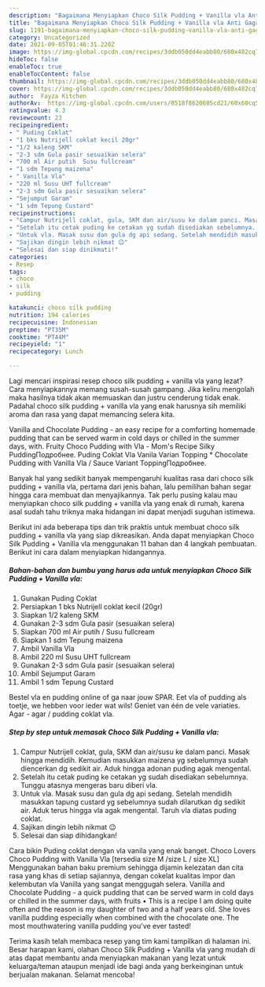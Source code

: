 ```yaml
---
description: "Bagaimana Menyiapkan Choco Silk Pudding + Vanilla vla Anti Gagal"
title: "Bagaimana Menyiapkan Choco Silk Pudding + Vanilla vla Anti Gagal"
slug: 1191-bagaimana-menyiapkan-choco-silk-pudding-vanilla-vla-anti-gagal
category: Uncategorized
date: 2021-09-05T01:46:31.220Z
image: https://img-global.cpcdn.com/recipes/3ddb050dd4eabb80/680x482cq70/choco-silk-pudding-vanilla-vla-foto-resep-utama.jpg
hideToc: false
enableToc: true
enableTocContent: false
thumbnail: https://img-global.cpcdn.com/recipes/3ddb050dd4eabb80/680x482cq70/choco-silk-pudding-vanilla-vla-foto-resep-utama.jpg
cover: https://img-global.cpcdn.com/recipes/3ddb050dd4eabb80/680x482cq70/choco-silk-pudding-vanilla-vla-foto-resep-utama.jpg
author:  Fayza Kitchen
authorAv:  https://img-global.cpcdn.com/users/0518f8620685cd21/60x60cq50/avatar.jpg
ratingvalue: 4.3
reviewcount: 23
recipeingredient:
- " Puding Coklat"
- "1 bks Nutrijell coklat kecil 20gr"
- "1/2 kaleng SKM"
- "2-3 sdm Gula pasir sesuaikan selera"
- "700 ml Air putih  Susu fullcream"
- "1 sdm Tepung maizena"
- " Vanilla Vla"
- "220 ml Susu UHT fullcream"
- "2-3 sdm Gula pasir sesuaikan selera"
- "Sejumput Garam"
- "1 sdm Tepung Custard"
recipeinstructions:
- "Campur Nutrijell coklat, gula, SKM dan air/susu ke dalam panci. Masak hingga mendidih. Kemudian masukkan maizena yg sebelumnya sudah diencerkan dg sedikit air. Aduk hingga adonan puding agak mengental."
- "Setelah itu cetak puding ke cetakan yg sudah disediakan sebelumnya. Tunggu atasnya mengeras baru diberi vla."
- "Untuk vla. Masak susu dan gula dg api sedang. Setelah mendidih masukkan tapung custard yg sebelumnya sudah dilarutkan dg sedikit air. Aduk terus hingga vla agak mengental. Taruh vla diatas puding coklat."
- "Sajikan dingin lebih nikmat 😉"
- "Selesai dan siap dinikmati!"
categories:
- Resep
tags:
- choco
- silk
- pudding

katakunci: choco silk pudding 
nutrition: 194 calories
recipecuisine: Indonesian
preptime: "PT35M"
cooktime: "PT44M"
recipeyield: "1"
recipecategory: Lunch

---
```



Lagi mencari inspirasi resep choco silk pudding + vanilla vla yang lezat? Cara menyiapkannya memang susah-susah gampang. Jika keliru mengolah maka hasilnya tidak akan memuaskan dan justru cenderung tidak enak. Padahal choco silk pudding + vanilla vla yang enak harusnya sih memiliki aroma dan rasa yang dapat memancing selera kita.


Vanilla and Chocolate Pudding - an easy recipe for a comforting homemade pudding that can be served warm in cold days or chilled in the summer days, with. Fruity Choco Pudding with Vla - Mom&#39;s Recipe Silky PuddingПодробнее. Puding Coklat Vla Vanila Varian Topping * Chocolate Pudding with Vanilla Vla / Sauce Variant ToppingПодробнее.

Banyak hal yang sedikit banyak mempengaruhi kualitas rasa dari choco silk pudding + vanilla vla, pertama dari jenis bahan, lalu pemilihan bahan segar hingga cara membuat dan menyajikannya. Tak perlu pusing kalau mau menyiapkan choco silk pudding + vanilla vla yang enak di rumah, karena asal sudah tahu triknya maka hidangan ini dapat menjadi suguhan istimewa.


Berikut ini ada beberapa tips dan trik praktis untuk membuat choco silk pudding + vanilla vla yang siap dikreasikan. Anda dapat menyiapkan Choco Silk Pudding + Vanilla vla menggunakan 11 bahan dan 4 langkah pembuatan. Berikut ini cara dalam menyiapkan hidangannya.

<!--inarticleads1-->

##### Bahan-bahan dan bumbu yang harus ada untuk menyiapkan Choco Silk Pudding + Vanilla vla:

1. Gunakan  Puding Coklat
1. Persiapkan 1 bks Nutrijell coklat kecil (20gr)
1. Siapkan 1/2 kaleng SKM
1. Gunakan 2-3 sdm Gula pasir (sesuaikan selera)
1. Siapkan 700 ml Air putih / Susu fullcream
1. Siapkan 1 sdm Tepung maizena
1. Ambil  Vanilla Vla
1. Ambil 220 ml Susu UHT fullcream
1. Gunakan 2-3 sdm Gula pasir (sesuaikan selera)
1. Ambil Sejumput Garam
1. Ambil 1 sdm Tepung Custard


Bestel vla en pudding online of ga naar jouw SPAR. Eet vla of pudding als toetje, we hebben voor ieder wat wils! Geniet van één de vele variaties. Agar - agar / pudding coklat vla. 

<!--inarticleads2-->

##### Step by step untuk memasak Choco Silk Pudding + Vanilla vla:

1. Campur Nutrijell coklat, gula, SKM dan air/susu ke dalam panci. Masak hingga mendidih. Kemudian masukkan maizena yg sebelumnya sudah diencerkan dg sedikit air. Aduk hingga adonan puding agak mengental.
1. Setelah itu cetak puding ke cetakan yg sudah disediakan sebelumnya. Tunggu atasnya mengeras baru diberi vla.
1. Untuk vla. Masak susu dan gula dg api sedang. Setelah mendidih masukkan tapung custard yg sebelumnya sudah dilarutkan dg sedikit air. Aduk terus hingga vla agak mengental. Taruh vla diatas puding coklat.
1. Sajikan dingin lebih nikmat 😉
1. Selesai dan siap dihidangkan!

Cara bikin Puding coklat dengan vla vanila yang enak banget. Choco Lovers Choco Pudding with Vanilla Vla [tersedia size M /size L / size XL] Menggunakan bahan baku premium sehingga dijamin kelezatan dan cita rasa yang khas di setiap sajiannya, dengan cokelat kualitas impor dan kelembutan vla Vanilla yang sangat menggugah selera. Vanilla and Chocolate Pudding - a quick pudding that can be served warm in cold days or chilled in the summer days, with fruits • This is a recipe I am doing quite often and the reason is my daughter of two and a half years old. She loves vanilla pudding especially when combined with the chocolate one. The most mouthwatering vanilla pudding you&#39;ve ever tasted! 

Terima kasih telah membaca resep yang tim kami tampilkan di halaman ini. Besar harapan kami, olahan Choco Silk Pudding + Vanilla vla yang mudah di atas dapat membantu anda menyiapkan makanan yang lezat untuk keluarga/teman ataupun menjadi ide bagi anda yang berkeinginan untuk berjualan makanan. Selamat mencoba!
